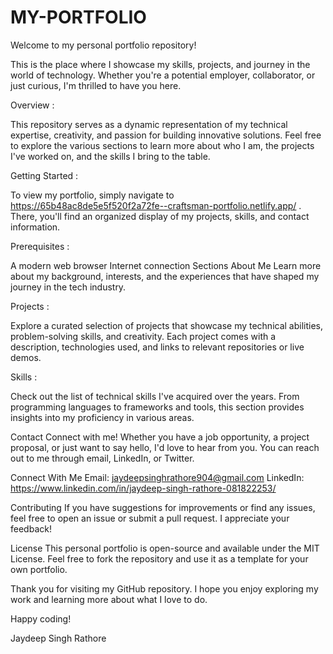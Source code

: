 # MY-PORTFOLIO

Welcome to my personal portfolio repository!

This is the place where I showcase my skills, projects, and journey in the world of technology. Whether you're a potential employer, collaborator, or just curious, I'm thrilled to have you here.

Overview :


This repository serves as a dynamic representation of my technical expertise, creativity, and passion for building innovative solutions. Feel free to explore the various sections to learn more about who I am, the projects I've worked on, and the skills I bring to the table.

Getting Started :

To view my portfolio, simply navigate to https://65b48ac8de5e5f520f2a72fe--craftsman-portfolio.netlify.app/ . There, you'll find an organized display of my projects, skills, and contact information.

Prerequisites :

A modern web browser
Internet connection
Sections
About Me
Learn more about my background, interests, and the experiences that have shaped my journey in the tech industry.

Projects :

Explore a curated selection of projects that showcase my technical abilities, problem-solving skills, and creativity. Each project comes with a description, technologies used, and links to relevant repositories or live demos.

Skills :


Check out the list of technical skills I've acquired over the years. From programming languages to frameworks and tools, this section provides insights into my proficiency in various areas.

Contact
Connect with me! Whether you have a job opportunity, a project proposal, or just want to say hello, I'd love to hear from you. You can reach out to me through email, LinkedIn, or Twitter.

Connect With Me
Email: jaydeepsinghrathore904@gmail.com
LinkedIn: https://www.linkedin.com/in/jaydeep-singh-rathore-081822253/


Contributing
If you have suggestions for improvements or find any issues, feel free to open an issue or submit a pull request. I appreciate your feedback!

License
This personal portfolio is open-source and available under the MIT License. Feel free to fork the repository and use it as a template for your own portfolio.

Thank you for visiting my GitHub repository. I hope you enjoy exploring my work and learning more about what I love to do.

Happy coding!

Jaydeep Singh Rathore
